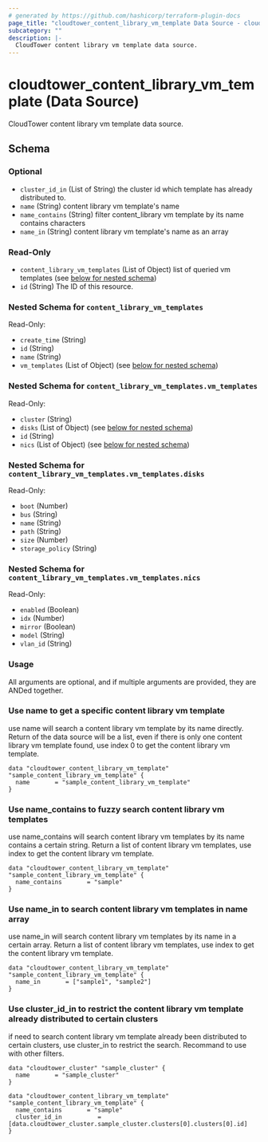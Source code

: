 ```yaml
---
# generated by https://github.com/hashicorp/terraform-plugin-docs
page_title: "cloudtower_content_library_vm_template Data Source - cloudtower-terraform-provider"
subcategory: ""
description: |-
  CloudTower content library vm template data source.
---
```


# cloudtower_content_library_vm_template (Data Source)

CloudTower content library vm template data source.



<!-- schema generated by tfplugindocs -->
## Schema

### Optional

- `cluster_id_in` (List of String) the cluster id which template has already distributed to.
- `name` (String) content library vm template's name
- `name_contains` (String) filter content_library vm template by its name contains characters
- `name_in` (String) content library vm template's name as an array

### Read-Only

- `content_library_vm_templates` (List of Object) list of queried vm templates (see [below for nested schema](#nestedatt--content_library_vm_templates))
- `id` (String) The ID of this resource.

<a id="nestedatt--content_library_vm_templates"></a>
### Nested Schema for `content_library_vm_templates`

Read-Only:

- `create_time` (String)
- `id` (String)
- `name` (String)
- `vm_templates` (List of Object) (see [below for nested schema](#nestedobjatt--content_library_vm_templates--vm_templates))

<a id="nestedobjatt--content_library_vm_templates--vm_templates"></a>
### Nested Schema for `content_library_vm_templates.vm_templates`

Read-Only:

- `cluster` (String)
- `disks` (List of Object) (see [below for nested schema](#nestedobjatt--content_library_vm_templates--vm_templates--disks))
- `id` (String)
- `nics` (List of Object) (see [below for nested schema](#nestedobjatt--content_library_vm_templates--vm_templates--nics))

<a id="nestedobjatt--content_library_vm_templates--vm_templates--disks"></a>
### Nested Schema for `content_library_vm_templates.vm_templates.disks`

Read-Only:

- `boot` (Number)
- `bus` (String)
- `name` (String)
- `path` (String)
- `size` (Number)
- `storage_policy` (String)


<a id="nestedobjatt--content_library_vm_templates--vm_templates--nics"></a>
### Nested Schema for `content_library_vm_templates.vm_templates.nics`

Read-Only:

- `enabled` (Boolean)
- `idx` (Number)
- `mirror` (Boolean)
- `model` (String)
- `vlan_id` (String)


### Usage

All arguments are optional, and if multiple arguments are provided, they are ANDed together.

### Use name to get a specific content library vm template

use name will search a content library vm template by its name directly. Return of the data source will be a list, even if there is only one content library vm template found, use index 0 to get the content library vm template.

```hcl
data "cloudtower_content_library_vm_template" "sample_content_library_vm_template" {
  name       = "sample_content_library_vm_template"
}
```

### Use name_contains to fuzzy search content library vm templates

use name_contains will search content library vm templates by its name contains a certain string. Return a list of content library vm templates, use index to get the content library vm template.

```hcl
data "cloudtower_content_library_vm_template" "sample_content_library_vm_template" {
  name_contains       = "sample"
}
```

### Use name_in to search content library vm templates in name array

use name_in will search content library vm templates by its name in a certain array. Return a list of content library vm templates, use index to get the content library vm template.

```hcl
data "cloudtower_content_library_vm_template" "sample_content_library_vm_template" {
  name_in       = ["sample1", "sample2"]
}
```

### Use cluster_id_in to restrict the content library vm template already distributed to certain clusters

if need to search content library vm template already been distributed to certain clusters, use cluster_in to restrict the search. Recommand to use with other filters.

```hcl
data "cloudtower_cluster" "sample_cluster" {
  name       = "sample_cluster"
}

data "cloudtower_content_library_vm_template" "sample_content_library_vm_template" {
  name_contains       = "sample"
  cluster_id_in          = [data.cloudtower_cluster.sample_cluster.clusters[0].clusters[0].id]
}
```
